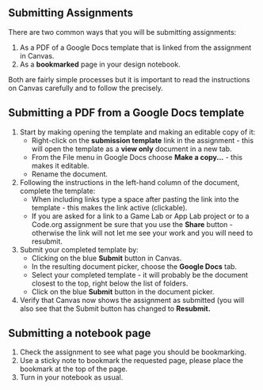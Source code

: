 ---
---

[//]: # ( <p><iframe src="https://douglasurner.github.io/Common-Info-Submissions/" width="100%" height="666px"></iframe></p> )

##  Submitting Assignments

There are two common ways that you will be submitting assignments:

1. As a PDF of a Google Docs template that is linked from the assignment in Canvas.
1. As a **bookmarked** page in your design notebook.

Both are fairly simple processes but it is important to read the instructions on Canvas carefully and to follow the precisely.

## Submitting a PDF from a Google Docs template

1. Start by making opening the template and making an editable copy of it:
   - Right-click on the **submission template** link in the assignment - this will open the template as a **view only** document in a new tab.
   - From the File menu in Google Docs choose **Make a copy...** - this makes it editable.
   - Rename the document.
1. Following the instructions in the left-hand column of the document, complete the template:
   - When including links type a space after pasting the link into the template - this makes the link active (clickable).
   - If you are asked for a link to a Game Lab or App Lab project or to a Code.org assignment be sure that you use the **Share** button - otherwise the link will not let me see your work and you will need to resubmit.
1. Submit your completed template by:
   - Clicking on the blue **Submit** button in Canvas.
   - In the resulting document picker, choose the **Google Docs** tab.
   - Select your completed template - it will probably be the document closest to the top, right below the list of folders.
   - Click on the blue **Submit** button in the document picker.
1. Verify that Canvas now shows the assignment as submitted (you will also see that the Submit button has changed to **Resubmit.**

## Submitting a notebook page

1. Check the assignment to see what page you should be bookmarking.
1. Use a sticky note to bookmark the requested page, please place the bookmark at the top of the page.
1. Turn in your notebook as usual.
